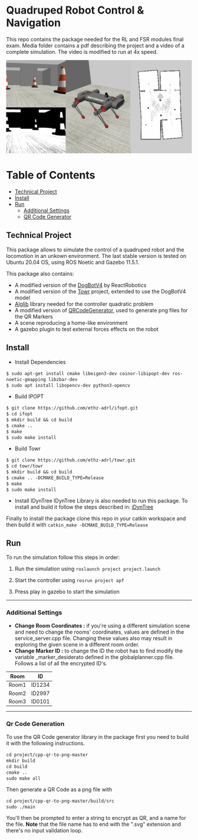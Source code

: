 # Quadruped Robot Control & Navigation
This repo contains the package needed for the RL and FSR modules final exam. Media folder contains a pdf describing the project and a video of a complete simulation. The video is modified to run at 4x speed.

![Quadruped Project](Media/DOGBOT_COVER.png)

Table of Contents
=================

  * [Technical Project](#Technical-Project)
  * [Install](#Install)
  * [Run](#Run)
    * [Additional Settings](#Additional-Settings)
    * [QR Code Generator](#QR-Code-Generator)

## Technical Project
This package allows to simulate the control of a quadruped robot and the locomotion in an unkown environment. The last stable version is tested on Ubuntu 20.04 OS, using ROS Noetic and Gazebo 11.5.1.

This package also contains:
- A modified version of the [DogBotV4](https://github.com/ReactRobotics/DogBotV4 "DogBotV4") by ReactRobotics
- A modified version of the [Towr](https://github.com/ethz-adrl/towr "towr") project, extended to use the DogBotV4 model
- [Alglib](https://www.alglib.net "Alglib") library needed for the controller quadratic problem
- A modified version of [QRCodeGenerator](https://github.com/RaymiiOrg/cpp-qr-to-png "QRCodeGenerator"), used to generate png files for the QR Markers
- A scene reproducing a home-like environment
- A gazebo plugin to test external forces effects on the robot


## Install
- Install Dependencies
```
$ sudo apt-get install cmake libeigen3-dev coinor-libipopt-dev ros-noetic-gmapping libzbar-dev
$ sudo apt install libopencv-dev python3-opencv
```

- Build IPOPT
```
$ git clone https://github.com/ethz-adrl/ifopt.git
$ cd ifopt
$ mkdir build && cd build
$ cmake ..
$ make
$ sudo make install
```

- Build Towr
```
$ git clone https://github.com/ethz-adrl/towr.git
$ cd towr/towr
$ mkdir build && cd build
$ cmake .. -DCMAKE_BUILD_TYPE=Release
$ make
$ sudo make install
```
- Install IDynTree
IDynTree Library is also needed to run this package. To install and build it follow the steps described in: [iDynTree](https://github.com/robotology/idyntree/blob/master/doc/build-from-source.md "iDynTree")

Finally to install the package clone this repo in your catkin workspace and then build it with `catkin_make -DCMAKE_BUILD_TYPE=Release`

## Run
To run the simulation follow this steps in order:

1. Run the simulation using `roslaunch project project.launch`

2. Start the controller using `rosrun project apf`

3. Press play in gazebo to start the simulation

------------


### Additional Settings
- **Change Room Coordinates :** if you're using a different simulation scene and need to change the rooms' coordinates, values are defined in the service_server.cpp file. Changing these values also may result in exploring the given scene in a different room order. 
- **Change Marker ID :** to change the ID the robot has to find modify the variable _marker_desiderato defined in the globalplanner.cpp file. Follows a list of all the encrypted ID's.

| Room  | ID | 
| :---: | :---: |
| Room1 | ID1234 |
| Room2 | ID2997 |
| Room3 | ID0101 |

------------

### Qr Code Generation
To use the QR Code generator library in the package first you need to build it with the following instructions.

```
cd project/cpp-qr-to-png-master
mkdir build
cd build
cmake ..
sudo make all
```

Then generate a QR Code as a png file with
```
cd project/cpp-qr-to-png-master/build/src
sudo ./main
```
You'll then be prompted to enter a string to encrypt as QR, and a name for the file. **Note** that the file name has to end with the ".svg" extension and there's no input validation loop.
